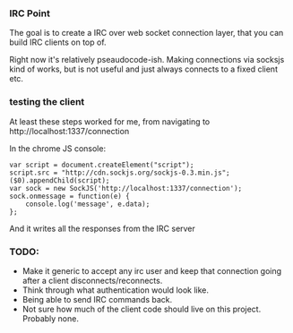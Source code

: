 ### IRC Point

The goal is to create a IRC over web socket connection layer, that you can build IRC
clients on top of.

Right now it's relatively pseaudocode-ish. Making connections via socksjs kind of works,
but is not useful and just always connects to a fixed client etc.

### testing the client

At least these steps worked for me, from navigating to http://localhost:1337/connection

In the chrome JS console:

    var script = document.createElement("script");
    script.src = "http://cdn.sockjs.org/sockjs-0.3.min.js";
    ($0).appendChild(script);
    var sock = new SockJS('http://localhost:1337/connection');
    sock.onmessage = function(e) {
        console.log('message', e.data);
    };

And it writes all the responses from the IRC server

### TODO:

- Make it generic to accept any irc user and keep that connection
  going after a client disconnects/reconnects.
- Think through what authentication would look like.
- Being able to send IRC commands back.
- Not sure how much of the client code should live on this project. Probably none.

